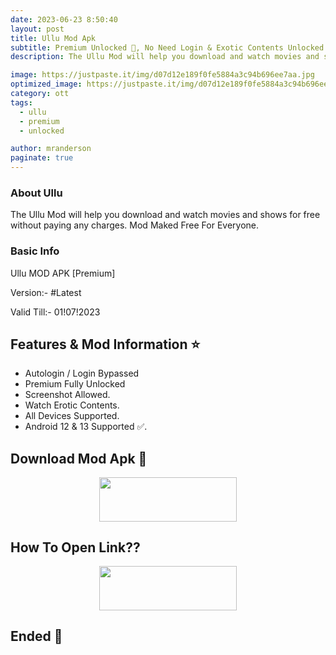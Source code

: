 ```yaml
---
date: 2023-06-23 8:50:40
layout: post
title: Ullu Mod Apk
subtitle: Premium Unlocked 🔞, No Need Login & Exotic Contents Unlocked.
description: The Ullu Mod will help you download and watch movies and shows for free without paying any charges. Mod Maked Free For Everyone.

image: https://justpaste.it/img/d07d12e189f0fe5884a3c94b696ee7aa.jpg
optimized_image: https://justpaste.it/img/d07d12e189f0fe5884a3c94b696ee7aa.jpg
category: ott
tags:
  - ullu
  - premium
  - unlocked

author: mranderson
paginate: true
---
```


### About Ullu 
The Ullu Mod will help you download and watch movies and shows for free without paying any charges. Mod Maked Free For Everyone.

### Basic Info
Ullu MOD APK [Premium]

Version:- #Latest 

Valid Till:- 01!07!2023

<!--page-->

## Features & Mod Information ⭐

- Autologin / Login Bypassed
- Premium Fully Unlocked 
- Screenshot Allowed.
- Watch Erotic Contents.
- All Devices Supported.
- Android 12 & 13 Supported ✅.

## Download Mod Apk 📩

<p align="center"><a href="
http://surl.li/iiuqp"><img src="https://img.shields.io/badge/Download-Now-black?&style=for-the-badge&logo=ullu" width="220" height="70.45"></a></p>


## How To Open Link??

<p align="center"><a href="https://t.me/HowToRedirect/5"><img src="https://img.shields.io/badge/HowToOpen-Link-black?&style=for-the-badge&logo=telegram" width="220" height="70.45"></a></p>


## Ended 👀
